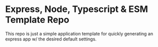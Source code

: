 # Express, Node, Typescript & ESM Template Repo
This repo is just a simple application template for quickly generating an express app w/ the desired default settings. 

